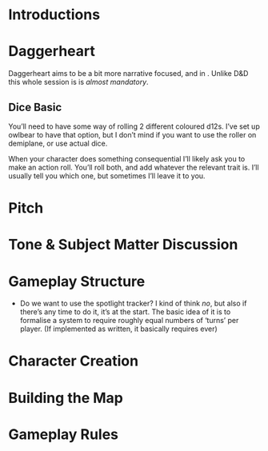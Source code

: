 # Introductions
# Daggerheart
Daggerheart aims to be a bit more narrative focused, and in . Unlike D&D this whole session is is *almost mandatory*.
## Dice Basic
You’ll need to have some way of rolling 2 different coloured d12s. I’ve set up owlbear to have that option, but I don’t mind if you want to use the roller on demiplane, or use actual dice.

When your character does something consequential I’ll likely ask you to make an action roll. You’ll roll both, and add whatever the relevant trait is. I’ll usually tell you which one, but sometimes I’ll leave it to you.

# Pitch
# Tone & Subject Matter Discussion
# Gameplay Structure
- Do we want to use the spotlight tracker? I kind of think *no*, but also if there’s any time to do it, it’s at the start. The basic idea of it is to formalise a system to require roughly equal numbers of ‘turns’ per player. (If implemented as written, it basically requires ever)
# Character Creation
# Building the Map
# Gameplay Rules
